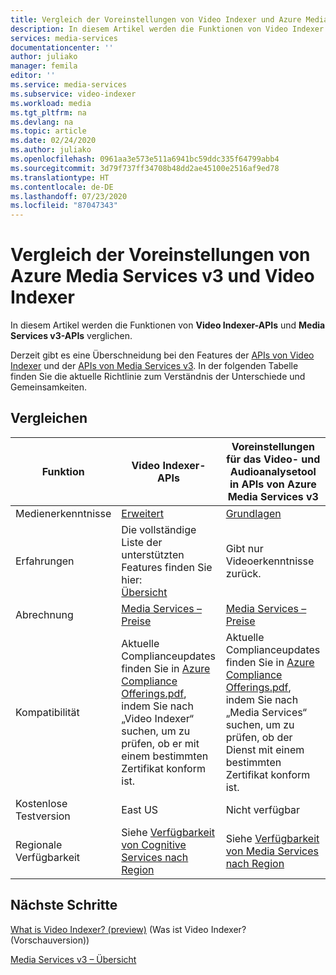 ```yaml
---
title: Vergleich der Voreinstellungen von Video Indexer und Azure Media Services v3
description: In diesem Artikel werden die Funktionen von Video Indexer und die Voreinstellungen von Azure Media Services v3 verglichen.
services: media-services
documentationcenter: ''
author: juliako
manager: femila
editor: ''
ms.service: media-services
ms.subservice: video-indexer
ms.workload: media
ms.tgt_pltfrm: na
ms.devlang: na
ms.topic: article
ms.date: 02/24/2020
ms.author: juliako
ms.openlocfilehash: 0961aa3e573e511a6941bc59ddc335f64799abb4
ms.sourcegitcommit: 3d79f737ff34708b48dd2ae45100e2516af9ed78
ms.translationtype: HT
ms.contentlocale: de-DE
ms.lasthandoff: 07/23/2020
ms.locfileid: "87047343"
---
```

# <a name="compare-azure-media-services-v3-presets-and-video-indexer"></a>Vergleich der Voreinstellungen von Azure Media Services v3 und Video Indexer 

In diesem Artikel werden die Funktionen von **Video Indexer-APIs** und **Media Services v3-APIs** verglichen. 

Derzeit gibt es eine Überschneidung bei den Features der [APIs von Video Indexer](https://api-portal.videoindexer.ai/) und der [APIs von Media Services v3](https://github.com/Azure/azure-rest-api-specs/blob/master/specification/mediaservices/resource-manager/Microsoft.Media/stable/2018-07-01/Encoding.json). In der folgenden Tabelle finden Sie die aktuelle Richtlinie zum Verständnis der Unterschiede und Gemeinsamkeiten. 

## <a name="compare"></a>Vergleichen

|Funktion|Video Indexer-APIs |Voreinstellungen für das Video- und Audioanalysetool<br/>in APIs von Azure Media Services v3|
|---|---|---|
|Medienerkenntnisse|[Erweitert](video-indexer-output-json-v2.md) |[Grundlagen](../latest/analyzing-video-audio-files-concept.md)|
|Erfahrungen|Die vollständige Liste der unterstützten Features finden Sie hier: <br/> [Übersicht](video-indexer-overview.md)|Gibt nur Videoerkenntnisse zurück.|
|Abrechnung|[Media Services – Preise](https://azure.microsoft.com/pricing/details/media-services/#analytics)|[Media Services – Preise](https://azure.microsoft.com/pricing/details/media-services/#analytics)|
|Kompatibilität|Aktuelle Complianceupdates finden Sie in [Azure Compliance Offerings.pdf](https://gallery.technet.microsoft.com/Overview-of-Azure-c1be3942/file/178110/23/Microsoft%20Azure%20Compliance%20Offerings.pdf), indem Sie nach „Video Indexer“ suchen, um zu prüfen, ob er mit einem bestimmten Zertifikat konform ist.|Aktuelle Complianceupdates finden Sie in [Azure Compliance Offerings.pdf](https://gallery.technet.microsoft.com/Overview-of-Azure-c1be3942/file/178110/23/Microsoft%20Azure%20Compliance%20Offerings.pdf), indem Sie nach „Media Services“ suchen, um zu prüfen, ob der Dienst mit einem bestimmten Zertifikat konform ist.|
|Kostenlose Testversion|East US|Nicht verfügbar|
|Regionale Verfügbarkeit|Siehe [Verfügbarkeit von Cognitive Services nach Region](https://azure.microsoft.com/global-infrastructure/services/?products=cognitive-services)|Siehe [Verfügbarkeit von Media Services nach Region](https://azure.microsoft.com/global-infrastructure/services/?products=media-services)|

## <a name="next-steps"></a>Nächste Schritte

[What is Video Indexer? (preview)](video-indexer-overview.md) (Was ist Video Indexer? (Vorschauversion))

[Media Services v3 – Übersicht](../latest/media-services-overview.md)
